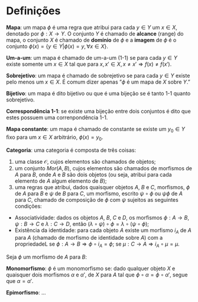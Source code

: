 # Definições

**Mapa**: um mapa $\phi$ é uma regra que atribui para cada $y \in Y$ um $x \in X$, denotado por $\phi: X \rightarrow Y$.
O conjunto $Y$ é chamado de **alcance** (range) do mapa, o conjunto $X$ é chamado de **domínio** de $\phi$ e a **imagem** de $\phi$ é o conjunto $\phi(x) = \lbrace y \in Y | \phi(x) = y, \forall x \in X \rbrace$.

**Um-a-um**: um mapa é chamado de um-a-um (1-1) se para cada $y \in Y$ existe somente um $x \in X$ tal que para $x, x' \in X, x \ne x' \Longrightarrow f(x) \ne f(x')$.


**Sobrejetivo**: um mapa é chamado de sobrejetivo se para cada $y \in Y$ existe pelo menos um $x \in X$. É comum
dizer apenas ”$\phi$ é um mapa de $X$ sobre $Y$.”

**Bijetivo**: um mapa é dito bijetivo ou que é uma bijeção se é tanto 1-1 quanto sobrejetivo.

**Correspondência 1-1**: se existe uma bijeção entre dois conjuntos é dito que estes possuem uma correnpondência 1-1.

**Mapa constante**: um mapa é chamado de constante se existe um $y_{0} \in Y$ ﬁxo para um $x \in X$ arbitrário, $\phi(x) = y_{0}$.


**Categoria**: uma categoria é composta de três coisas:

1. uma classe $\mathcal{O}$, cujos elementos são chamados de objetos;
2. um conjunto $Mor(A,B)$, cujos elementos são chamados de morfismos de $A$ para $B$, onde $A$ e $B$ são dois objetos (ou seja, atribui para cada elemento de $A$ algum elemento de $B$);
3. uma regras que atribui, dados quaisquer objetos $A$, $B$ e $C$, morfismos, $\phi$ de $A$ para $B$ e $\psi$ de $B$ para $C$, um morfismo, escrito $\psi \circ \phi$ ou $\psi \phi$ de $A$ para $C$, chamado de composição de $\phi$ com $\psi$ sujeitos as seguintes condições:
- Associatividade: dados os objetos $A$, $B$, $C$ e $D$, os morfismos $\phi: A \rightarrow B$, $\psi: B \rightarrow C$ e $\lambda: C \rightarrow D$, então $\left( \lambda \circ \psi \right) \circ \phi = \lambda \circ \left( \psi \circ \phi \right)$;
- Existência da identidade: para cada objeto $A$ existe um morfismo $i_{A}$ de $A$ para $A$ (chamado de morfismo de identidade sobre $A$) com a propriedadeL se $\phi: A \rightarrow B \Rightarrow \phi \circ i_{A} = \phi$; se $\mu : C \rightarrow A \Rightarrow i_{A} \circ \mu = \mu$.

Seja $\phi$ um morfismo de $A$ para $B$:

**Monomorfismo**: $\phi$ é um monomorfismo se: dado qualquer objeto $X$ e quaisquer dois morfismos $\alpha$ e $\alpha'$, de $X$ para $A$ tal que $\phi \circ \alpha = \phi \circ \alpha'$, segue que $\alpha = \alpha'$.

**Epimorfismo**: ...